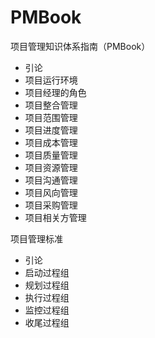 # PMBook

项目管理知识体系指南（PMBook）

- 引论
- 项目运行环境
- 项目经理的角色
- 项目整合管理
- 项目范围管理
- 项目进度管理
- 项目成本管理
- 项目质量管理
- 项目资源管理
- 项目沟通管理
- 项目风向管理
- 项目采购管理
- 项目相关方管理

项目管理标准

- 引论
- 启动过程组
- 规划过程组
- 执行过程组
- 监控过程组
- 收尾过程组
